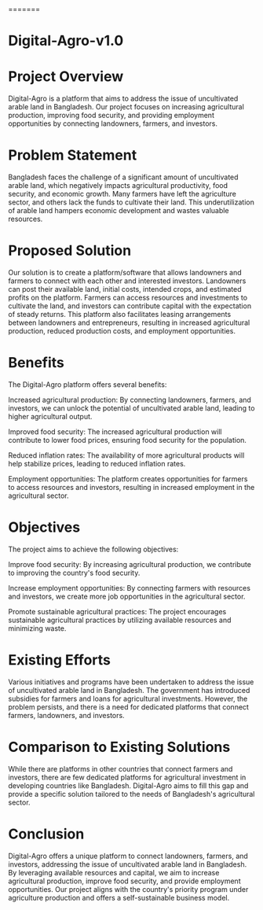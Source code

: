 
=======
# Digital-Agro-v1.0

# Project Overview
Digital-Agro is a platform that aims to address the issue of uncultivated arable land in Bangladesh. Our project focuses on increasing agricultural production, improving food security, and providing employment opportunities by connecting landowners, farmers, and investors.

# Problem Statement
Bangladesh faces the challenge of a significant amount of uncultivated arable land, which negatively impacts agricultural productivity, food security, and economic growth. Many farmers have left the agriculture sector, and others lack the funds to cultivate their land. This underutilization of arable land hampers economic development and wastes valuable resources.

# Proposed Solution
Our solution is to create a platform/software that allows landowners and farmers to connect with each other and interested investors. Landowners can post their available land, initial costs, intended crops, and estimated profits on the platform. Farmers can access resources and investments to cultivate the land, and investors can contribute capital with the expectation of steady returns. This platform also facilitates leasing arrangements between landowners and entrepreneurs, resulting in increased agricultural production, reduced production costs, and employment opportunities.

# Benefits
The Digital-Agro platform offers several benefits:

Increased agricultural production: By connecting landowners, farmers, and investors, we can unlock the potential of uncultivated arable land, leading to higher agricultural output.

Improved food security: The increased agricultural production will contribute to lower food prices, ensuring food security for the population.

Reduced inflation rates: The availability of more agricultural products will help stabilize prices, leading to reduced inflation rates.

Employment opportunities: The platform creates opportunities for farmers to access resources and investors, resulting in increased employment in the agricultural sector.

# Objectives
The project aims to achieve the following objectives:

Improve food security: By increasing agricultural production, we contribute to improving the country's food security.

Increase employment opportunities: By connecting farmers with resources and investors, we create more job opportunities in the agricultural sector.

Promote sustainable agricultural practices: The project encourages sustainable agricultural practices by utilizing available resources and minimizing waste.

# Existing Efforts
Various initiatives and programs have been undertaken to address the issue of uncultivated arable land in Bangladesh. The government has introduced subsidies for farmers and loans for agricultural investments. However, the problem persists, and there is a need for dedicated platforms that connect farmers, landowners, and investors.

# Comparison to Existing Solutions
While there are platforms in other countries that connect farmers and investors, there are few dedicated platforms for agricultural investment in developing countries like Bangladesh. Digital-Agro aims to fill this gap and provide a specific solution tailored to the needs of Bangladesh's agricultural sector.

# Conclusion
Digital-Agro offers a unique platform to connect landowners, farmers, and investors, addressing the issue of uncultivated arable land in Bangladesh. By leveraging available resources and capital, we aim to increase agricultural production, improve food security, and provide employment opportunities. Our project aligns with the country's priority program under agriculture production and offers a self-sustainable business model.

